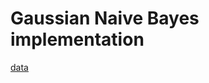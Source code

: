 # Gaussian Naive Bayes implementation
[data](http://archive.ics.uci.edu/ml/datasets/SMS+Spam+Collection)